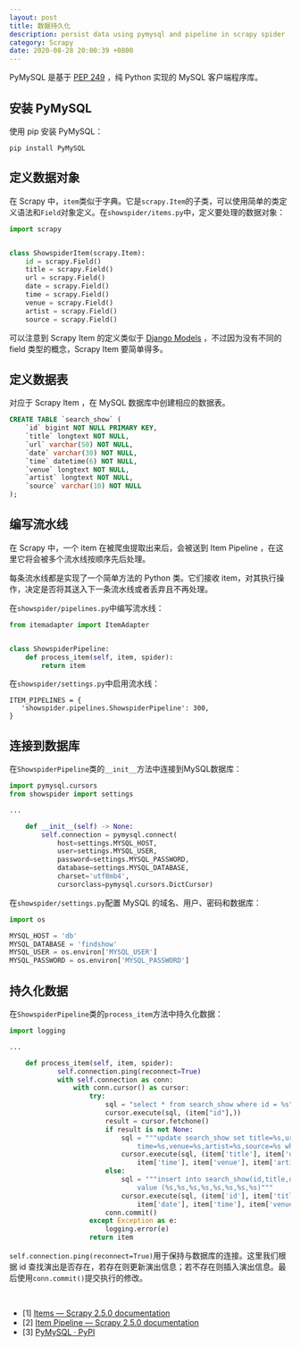 ```yaml
---
layout: post
title: 数据持久化
description: persist data using pymysql and pipeline in scrapy spider
category: Scrapy
date: 2020-08-28 20:00:39 +0800
---
```


PyMySQL 是基于 [PEP 249](https://www.python.org/dev/peps/pep-0249/) ，纯 Python 实现的 MySQL 客户端程序库。

<!--more-->

## 安装 PyMySQL

使用 pip 安装 PyMySQL：

`pip install PyMySQL`

## 定义数据对象

在 Scrapy 中，`item`类似于字典。它是`scrapy.Item`的子类，可以使用简单的类定义语法和`Field`对象定义。在`showspider/items.py`中，定义要处理的数据对象：

```python
import scrapy


class ShowspiderItem(scrapy.Item):
    id = scrapy.Field()
    title = scrapy.Field()
    url = scrapy.Field()
    date = scrapy.Field()
    time = scrapy.Field()
    venue = scrapy.Field()
    artist = scrapy.Field()
    source = scrapy.Field()
```

可以注意到 Scrapy Item 的定义类似于 [Django Models](https://docs.djangoproject.com/en/dev/topics/db/models/) ，不过因为没有不同的 field 类型的概念，Scrapy Item 要简单得多。

## 定义数据表

对应于 Scrapy Item ，在 MySQL 数据库中创建相应的数据表。

```sql
CREATE TABLE `search_show` (
    `id` bigint NOT NULL PRIMARY KEY, 
    `title` longtext NOT NULL, 
    `url` varchar(50) NOT NULL, 
    `date` varchar(30) NOT NULL, 
    `time` datetime(6) NOT NULL, 
    `venue` longtext NOT NULL, 
    `artist` longtext NOT NULL, 
    `source` varchar(10) NOT NULL
);
```

## 编写流水线

在 Scrapy 中，一个 item 在被爬虫提取出来后，会被送到 Item Pipeline ，在这里它将会被多个流水线按顺序先后处理。

每条流水线都是实现了一个简单方法的 Python 类。它们接收 item，对其执行操作，决定是否将其送入下一条流水线或者丢弃且不再处理。

在`showspider/pipelines.py`中编写流水线：

```python
from itemadapter import ItemAdapter


class ShowspiderPipeline:
    def process_item(self, item, spider):
        return item
```

在`showspider/settings.py`中启用流水线：

```
ITEM_PIPELINES = {
   'showspider.pipelines.ShowspiderPipeline': 300,
}
```

## 连接到数据库

在`ShowspiderPipeline`类的`__init__`方法中连接到MySQL数据库：

```python
import pymysql.cursors
from showspider import settings

...

    def __init__(self) -> None:
        self.connection = pymysql.connect(
            host=settings.MYSQL_HOST,
            user=settings.MYSQL_USER,
            password=settings.MYSQL_PASSWORD,
            database=settings.MYSQL_DATABASE,
            charset='utf8mb4',
            cursorclass=pymysql.cursors.DictCursor)
```

在`showspider/settings.py`配置 MySQL 的域名、用户、密码和数据库：

```python
import os

MYSQL_HOST = 'db'
MYSQL_DATABASE = 'findshow'
MYSQL_USER = os.environ['MYSQL_USER']
MYSQL_PASSWORD = os.environ['MYSQL_PASSWORD']
```

## 持久化数据

在`ShowspiderPipeline`类的`process_item`方法中持久化数据：

```python
import logging

...

    def process_item(self, item, spider):
            self.connection.ping(reconnect=True)
            with self.connection as conn:
                with conn.cursor() as cursor:
                    try:
                        sql = "select * from search_show where id = %s"
                        cursor.execute(sql, (item["id"],))
                        result = cursor.fetchone()
                        if result is not None:
                            sql = """update search_show set title=%s,url=%s,date=%s,
                                time=%s,venue=%s,artist=%s,source=%s where id=%s"""
                            cursor.execute(sql, (item['title'], item['url'], item['date'], 
                                item['time'], item['venue'], item['artist'], item['source'], item['id']))
                        else:
                            sql = """insert into search_show(id,title,url,date,time,venue,artist,source)
                                value (%s,%s,%s,%s,%s,%s,%s,%s)"""
                            cursor.execute(sql, (item['id'], item['title'], item['url'], 
                                item['date'], item['time'], item['venue'], item['artist'], item['source']))
                        conn.commit()
                    except Exception as e:
                        logging.error(e)
                    return item
```

`self.connection.ping(reconnect=True)`用于保持与数据库的连接。这里我们根据 id 查找演出是否存在，若存在则更新演出信息；若不存在则插入演出信息。最后使用`conn.commit()`提交执行的修改。

&nbsp;

- [1] [Items — Scrapy 2.5.0 documentation](https://docs.scrapy.org/en/latest/topics/items.html)
- [2] [Item Pipeline — Scrapy 2.5.0 documentation](https://docs.scrapy.org/en/latest/topics/item-pipeline.html)
- [3] [PyMySQL · PyPI](https://pypi.org/project/PyMySQL/)